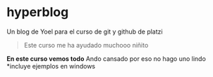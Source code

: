 # hyperblog
Un blog de Yoel para el curso de git y github de platzi
>Este curso me ha ayudado muchooo
>niñito

**En este curso vemos todo** Ando cansado por eso no hago uno lindo
*incluye ejemplos en windows